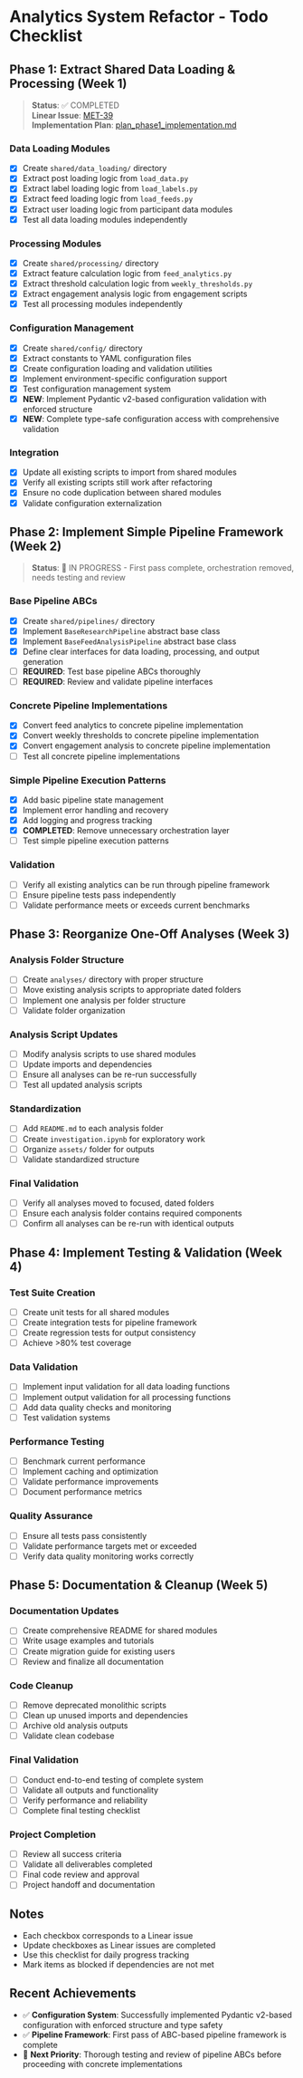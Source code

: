 # Analytics System Refactor - Todo Checklist

## Phase 1: Extract Shared Data Loading & Processing (Week 1)

> **Status**: ✅ COMPLETED  
> **Linear Issue**: [MET-39](https://linear.app/metresearch/issue/MET-39/phase-1-extract-shared-data-loading-and-processing)  
> **Implementation Plan**: [plan_phase1_implementation.md](plan_phase1_implementation.md)

### Data Loading Modules
- [x] Create `shared/data_loading/` directory
- [x] Extract post loading logic from `load_data.py`
- [x] Extract label loading logic from `load_labels.py`
- [x] Extract feed loading logic from `load_feeds.py`
- [x] Extract user loading logic from participant data modules
- [x] Test all data loading modules independently

### Processing Modules
- [x] Create `shared/processing/` directory
- [x] Extract feature calculation logic from `feed_analytics.py`
- [x] Extract threshold calculation logic from `weekly_thresholds.py`
- [x] Extract engagement analysis logic from engagement scripts
- [x] Test all processing modules independently

### Configuration Management
- [x] Create `shared/config/` directory
- [x] Extract constants to YAML configuration files
- [x] Create configuration loading and validation utilities
- [x] Implement environment-specific configuration support
- [x] Test configuration management system
- [x] **NEW**: Implement Pydantic v2-based configuration validation with enforced structure
- [x] **NEW**: Complete type-safe configuration access with comprehensive validation

### Integration
- [x] Update all existing scripts to import from shared modules
- [x] Verify all existing scripts still work after refactoring
- [x] Ensure no code duplication between shared modules
- [x] Validate configuration externalization

## Phase 2: Implement Simple Pipeline Framework (Week 2)

> **Status**: 🔄 IN PROGRESS - First pass complete, orchestration removed, needs testing and review

### Base Pipeline ABCs
- [x] Create `shared/pipelines/` directory
- [x] Implement `BaseResearchPipeline` abstract base class
- [x] Implement `BaseFeedAnalysisPipeline` abstract base class
- [x] Define clear interfaces for data loading, processing, and output generation
- [ ] **REQUIRED**: Test base pipeline ABCs thoroughly
- [ ] **REQUIRED**: Review and validate pipeline interfaces

### Concrete Pipeline Implementations
- [x] Convert feed analytics to concrete pipeline implementation
- [x] Convert weekly thresholds to concrete pipeline implementation
- [x] Convert engagement analysis to concrete pipeline implementation
- [ ] Test all concrete pipeline implementations

### Simple Pipeline Execution Patterns
- [x] Add basic pipeline state management
- [x] Implement error handling and recovery
- [x] Add logging and progress tracking
- [x] **COMPLETED**: Remove unnecessary orchestration layer
- [ ] Test simple pipeline execution patterns

### Validation
- [ ] Verify all existing analytics can be run through pipeline framework
- [ ] Ensure pipeline tests pass independently
- [ ] Validate performance meets or exceeds current benchmarks

## Phase 3: Reorganize One-Off Analyses (Week 3)

### Analysis Folder Structure
- [ ] Create `analyses/` directory with proper structure
- [ ] Move existing analysis scripts to appropriate dated folders
- [ ] Implement one analysis per folder structure
- [ ] Validate folder organization

### Analysis Script Updates
- [ ] Modify analysis scripts to use shared modules
- [ ] Update imports and dependencies
- [ ] Ensure all analyses can be re-run successfully
- [ ] Test all updated analysis scripts

### Standardization
- [ ] Add `README.md` to each analysis folder
- [ ] Create `investigation.ipynb` for exploratory work
- [ ] Organize `assets/` folder for outputs
- [ ] Validate standardized structure

### Final Validation
- [ ] Verify all analyses moved to focused, dated folders
- [ ] Ensure each analysis folder contains required components
- [ ] Confirm all analyses can be re-run with identical outputs

## Phase 4: Implement Testing & Validation (Week 4)

### Test Suite Creation
- [ ] Create unit tests for all shared modules
- [ ] Create integration tests for pipeline framework
- [ ] Create regression tests for output consistency
- [ ] Achieve >80% test coverage

### Data Validation
- [ ] Implement input validation for all data loading functions
- [ ] Implement output validation for all processing functions
- [ ] Add data quality checks and monitoring
- [ ] Test validation systems

### Performance Testing
- [ ] Benchmark current performance
- [ ] Implement caching and optimization
- [ ] Validate performance improvements
- [ ] Document performance metrics

### Quality Assurance
- [ ] Ensure all tests pass consistently
- [ ] Validate performance targets met or exceeded
- [ ] Verify data quality monitoring works correctly

## Phase 5: Documentation & Cleanup (Week 5)

### Documentation Updates
- [ ] Create comprehensive README for shared modules
- [ ] Write usage examples and tutorials
- [ ] Create migration guide for existing users
- [ ] Review and finalize all documentation

### Code Cleanup
- [ ] Remove deprecated monolithic scripts
- [ ] Clean up unused imports and dependencies
- [ ] Archive old analysis outputs
- [ ] Validate clean codebase

### Final Validation
- [ ] Conduct end-to-end testing of complete system
- [ ] Validate all outputs and functionality
- [ ] Verify performance and reliability
- [ ] Complete final testing checklist

### Project Completion
- [ ] Review all success criteria
- [ ] Validate all deliverables completed
- [ ] Final code review and approval
- [ ] Project handoff and documentation

## Notes
- Each checkbox corresponds to a Linear issue
- Update checkboxes as Linear issues are completed
- Use this checklist for daily progress tracking
- Mark items as blocked if dependencies are not met

## Recent Achievements
- ✅ **Configuration System**: Successfully implemented Pydantic v2-based configuration with enforced structure and type safety
- ✅ **Pipeline Framework**: First pass of ABC-based pipeline framework is complete
- 🔄 **Next Priority**: Thorough testing and review of pipeline ABCs before proceeding with concrete implementations

